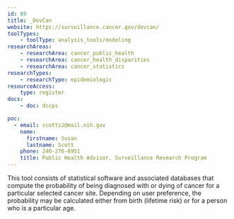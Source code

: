 ```yaml
---
id: 89
title: _DevCan
website: https://surveillance.cancer.gov/devcan/
toolTypes:
    - toolType: analysis_tools/modeling
researchAreas:
    - researchArea: cancer_public_health
    - researchArea: cancer_health_disparities
    - researchArea: cancer_statistics
researchTypes:
    - researchType: epidemiologic
resourceAccess:
    type: register
docs:
    - doc: dccps

poc:
  - email: scotts2@mail.nih.gov
    name:
      firstname: Susan
      lastname: Scott
    phone: 240-276-6951
    title: Public Health Advisor, Surveillance Research Program
---
```

This tool consists of statistical software and associated databases that compute the probability of being diagnosed with or dying of cancer for a particular selected cancer site. Depending on user preference, the probability may be calculated either from birth (lifetime risk) or for a person who is a particular age. 

